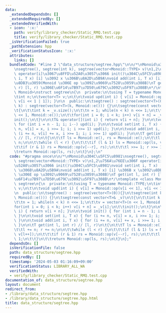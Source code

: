 ```yaml
---
data:
  _extendedDependsOn: []
  _extendedRequiredBy: []
  _extendedVerifiedWith:
  - icon: ':x:'
    path: verify/library_checker/Static_RMQ.test.cpp
    title: verify/library_checker/Static_RMQ.test.cpp
  _isVerificationFailed: true
  _pathExtension: hpp
  _verificationStatusIcon: ':x:'
  attributes:
    links: []
  bundledCode: "#line 2 \"data_structure/segtree.hpp\"\n\n/*\nMonoid\u304C\u5FC5\u8981\
    \nsegtree(), segtree(int k), segtree(vector<Monoid::TYPE> v)\n1,2\u756A\u76EE\u306F\
    \ operator[i]\u3067\u8FFD\u52A0\u3057\u3066 init()\u304C\u5FC5\u8981\nvoid set(int\
    \ i, T x) [i] \u3092 x \u306B\u8A2D\u5B9A\nvoid add(int i, T x) [i] \u306B x \u3092\
    \u8DB3\u3059(Monoid \u306E op \u3092\u9069\u7528\u3059\u308B)\nT get(int l, int\
    \ r) [l, r) \u306E\u6F14\u7B97\u7D50\u679C\u3092\u5F97\u308B\n*/\ntemplate <class\
    \ Monoid>\nstruct segtree\n{\n  private:\n\tusing T = typename Monoid::TYPE;\n\
    \tint n;\n\tvector<T> v;\n\t\n\tvoid upd(int i) { v[i] = Monoid::op(v[i << 1],\
    \ v[i << 1 | 1]); }\n\n  public:\n\tsegtree() : segtree(vector<T>(0)){}\n\tsegtree(int\
    \ k) : segtree(vector<T>(k, Monoid::e())) {}\n\tsegtree(const vector<T>& _v)\n\
    \t{\n\t\tint k = _v.size();\n\t\tn = 1; while(n < k) n <<= 1;\n\t\tv = vector<T>(n\
    \ << 1, Monoid::e());\n\t\tfor(int i = 0; i < k; i++) v[i + n] = _v[i];\n\t\t\
    init();\n\t}\n\n\tT& operator[](int i) { return v[i + n]; }\n\n\tvoid init() {\
    \ for (int i = n - 1; i; i--) upd(i); }\n\n\tvoid set(int i, T x) { for (i +=\
    \ n, v[i] = x, i >>= 1; i; i >>= 1) upd(i); }\n\n\tvoid add(int i, T x) { for\
    \ (i += n, v[i] += x, i >>= 1; i; i >>= 1) upd(i); }\n\n\tT get(int l, int r)\
    \ // [l, r)\n\t{\n\t\tT ls = Monoid::e(), rs = Monoid::e();\n\t\tl += n; r +=\
    \ n;\n\n\t\twhile (l < r) {\n\t\t\tif (l & 1) ls = Monoid::op(ls, v[l++]);\n\t\
    \t\tif (r & 1) rs = Monoid::op(v[--r], rs);\n\t\t\tl >>= 1; r >>= 1;\n\t\t}\n\t\
    \treturn Monoid::op(ls, rs);\n\t}\n};\n"
  code: "#pragma once\n\n/*\nMonoid\u304C\u5FC5\u8981\nsegtree(), segtree(int k),\
    \ segtree(vector<Monoid::TYPE> v)\n1,2\u756A\u76EE\u306F operator[i]\u3067\u8FFD\
    \u52A0\u3057\u3066 init()\u304C\u5FC5\u8981\nvoid set(int i, T x) [i] \u3092 x\
    \ \u306B\u8A2D\u5B9A\nvoid add(int i, T x) [i] \u306B x \u3092\u8DB3\u3059(Monoid\
    \ \u306E op \u3092\u9069\u7528\u3059\u308B)\nT get(int l, int r) [l, r) \u306E\
    \u6F14\u7B97\u7D50\u679C\u3092\u5F97\u308B\n*/\ntemplate <class Monoid>\nstruct\
    \ segtree\n{\n  private:\n\tusing T = typename Monoid::TYPE;\n\tint n;\n\tvector<T>\
    \ v;\n\t\n\tvoid upd(int i) { v[i] = Monoid::op(v[i << 1], v[i << 1 | 1]); }\n\
    \n  public:\n\tsegtree() : segtree(vector<T>(0)){}\n\tsegtree(int k) : segtree(vector<T>(k,\
    \ Monoid::e())) {}\n\tsegtree(const vector<T>& _v)\n\t{\n\t\tint k = _v.size();\n\
    \t\tn = 1; while(n < k) n <<= 1;\n\t\tv = vector<T>(n << 1, Monoid::e());\n\t\t\
    for(int i = 0; i < k; i++) v[i + n] = _v[i];\n\t\tinit();\n\t}\n\n\tT& operator[](int\
    \ i) { return v[i + n]; }\n\n\tvoid init() { for (int i = n - 1; i; i--) upd(i);\
    \ }\n\n\tvoid set(int i, T x) { for (i += n, v[i] = x, i >>= 1; i; i >>= 1) upd(i);\
    \ }\n\n\tvoid add(int i, T x) { for (i += n, v[i] += x, i >>= 1; i; i >>= 1) upd(i);\
    \ }\n\n\tT get(int l, int r) // [l, r)\n\t{\n\t\tT ls = Monoid::e(), rs = Monoid::e();\n\
    \t\tl += n; r += n;\n\n\t\twhile (l < r) {\n\t\t\tif (l & 1) ls = Monoid::op(ls,\
    \ v[l++]);\n\t\t\tif (r & 1) rs = Monoid::op(v[--r], rs);\n\t\t\tl >>= 1; r >>=\
    \ 1;\n\t\t}\n\t\treturn Monoid::op(ls, rs);\n\t}\n};"
  dependsOn: []
  isVerificationFile: false
  path: data_structure/segtree.hpp
  requiredBy: []
  timestamp: '2024-05-03 01:16:09+09:00'
  verificationStatus: LIBRARY_ALL_WA
  verifiedWith:
  - verify/library_checker/Static_RMQ.test.cpp
documentation_of: data_structure/segtree.hpp
layout: document
redirect_from:
- /library/data_structure/segtree.hpp
- /library/data_structure/segtree.hpp.html
title: data_structure/segtree.hpp
---
```

